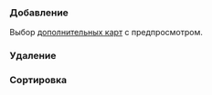 <!-- markdownlint-disable-next-line first-line-heading -->
### Добавление

Выбор [дополнительных карт](https://leaflet-extras.github.io/leaflet-providers/preview/) с предпросмотром.

### Удаление

### Сортировка
